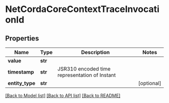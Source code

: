 # NetCordaCoreContextTraceInvocationId

## Properties
Name | Type | Description | Notes
------------ | ------------- | ------------- | -------------
**value** | **str** |  | 
**timestamp** | **str** | JSR310 encoded time representation of Instant | 
**entity_type** | **str** |  | [optional] 

[[Back to Model list]](../README.md#documentation-for-models) [[Back to API list]](../README.md#documentation-for-api-endpoints) [[Back to README]](../README.md)


